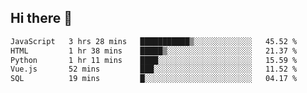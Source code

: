## Hi there 👋

<!--START_SECTION:waka-->

```txt
JavaScript   3 hrs 28 mins   ███████████▒░░░░░░░░░░░░░   45.52 %
HTML         1 hr 38 mins    █████▒░░░░░░░░░░░░░░░░░░░   21.37 %
Python       1 hr 11 mins    ████░░░░░░░░░░░░░░░░░░░░░   15.59 %
Vue.js       52 mins         ███░░░░░░░░░░░░░░░░░░░░░░   11.52 %
SQL          19 mins         █░░░░░░░░░░░░░░░░░░░░░░░░   04.17 %
```

<!--END_SECTION:waka-->

<!--
**taylor475/taylor475** is a ✨ _special_ ✨ repository because its `README.md` (this file) appears on your GitHub profile.

Here are some ideas to get you started:

- 🔭 I’m currently working on ...
- 🌱 I’m currently learning ...
- 👯 I’m looking to collaborate on ...
- 🤔 I’m looking for help with ...
- 💬 Ask me about ...
- 📫 How to reach me: ...
- 😄 Pronouns: ...
- ⚡ Fun fact: ...
-->
